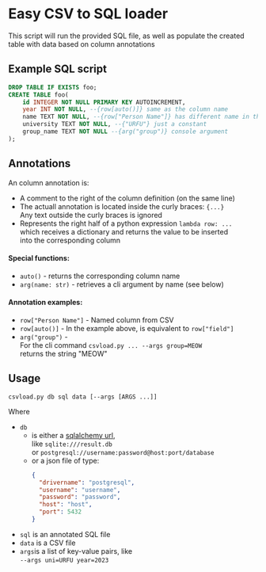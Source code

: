 # Easy CSV to SQL loader

This script will run the provided SQL file,
as well as populate the created table with data
based on column annotations

## Example SQL script

```sql
DROP TABLE IF EXISTS foo;
CREATE TABLE foo(
    id INTEGER NOT NULL PRIMARY KEY AUTOINCREMENT,
    year INT NOT NULL, --{row[auto()]} same as the column name
    name TEXT NOT NULL, --{row["Person Name"]} has different name in the CSV
    university TEXT NOT NULL, --{"URFU"} just a constant
    group_name TEXT NOT NULL --{arg("group")} console argument
);
```

## Annotations

An column annotation is:
- A comment to the right of the column definition (on the same line)
- The actuall annotation is located inside the curly braces: `{...}`\
  Any text outside the curly braces is ignored
- Represents the right half of a python expression `lambda row: ...`\
  which receives a dictionary and returns the value to be inserted\
  into the corresponding column

#### Special functions:

- `auto()` - returns the corresponding column name
- `arg(name: str)` - retrieves a cli argument by name (see below)

#### Annotation examples:

- `row["Person Name"]` - Named column from CSV
- `row[auto()]` - In the example above, is equivalent to `row["field"]`
- `arg("group")` -\
  For the cli command `csvload.py ... --args group=MEOW`\
  returns the string "MEOW"

## Usage

```
csvload.py db sql data [--args [ARGS ...]] 
```

Where

- `db`
  - is either a [sqlalchemy url](https://docs.sqlalchemy.org/en/20/core/engines.html#database-urls),\
  like `sqlite:///result.db`\
  or `postgresql://username:password@host:port/database`
  - or a json file of type:
      ```json
      {
        "drivername": "postgresql",
        "username": "username",
        "password": "password",
        "host": "host",
        "port": 5432
      }
      ```
- `sql` is an annotated SQL file
- `data` is a CSV file
- `args`is a list of key-value pairs, like\
  `--args uni=URFU year=2023`
